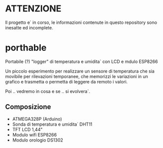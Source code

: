 ATTENZIONE
==========
Il progetto e` in corso, le informazioni contenute in questo repository sono inesatte ed incomplete.

# porthable
Portabile (?) "logger" di temperatura e umidita` con LCD e mdulo ESP8266

Un piccolo esperimento per realizzare un sensore di temperatura che sia movibile per rilevazioni temporanee, che memorizzi le variazioni in un grafico e trasmetta o permetta di leggere da remoto i valori.

Poi .. vedremo in cosa e se .. si evolvera`.

## Composizione
* ATMEGA328P (Arduino)
* Sonda di temperatura e umidita` DHT11
* TFT LCD 1,44"
* Modulo wifi ESP8266
* Modulo orologio DS1302
